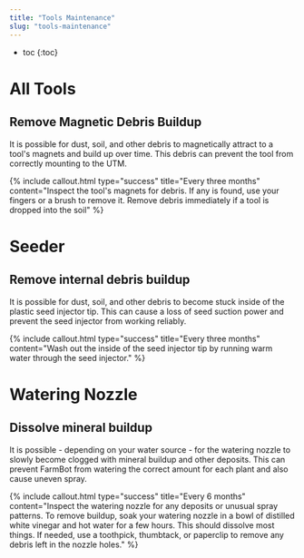 ```yaml
---
title: "Tools Maintenance"
slug: "tools-maintenance"
---
```


* toc
{:toc}

# All Tools

## Remove Magnetic Debris Buildup
It is possible for dust, soil, and other debris to magnetically attract to a tool's magnets and build up over time. This debris can prevent the tool from correctly mounting to the UTM.

{%
include callout.html
type="success"
title="Every three months"
content="Inspect the tool's magnets for debris. If any is found, use your fingers or a brush to remove it. Remove debris immediately if a tool is dropped into the soil"
%}

# Seeder

## Remove internal debris buildup
It is possible for dust, soil, and other debris to become stuck inside of the plastic seed injector tip. This can cause a loss of seed suction power and prevent the seed injector from working reliably.

{%
include callout.html
type="success"
title="Every three months"
content="Wash out the inside of the seed injector tip by running warm water through the seed injector."
%}

# Watering Nozzle

## Dissolve mineral buildup
It is possible - depending on your water source - for the watering nozzle to slowly become clogged with mineral buildup and other deposits. This can prevent FarmBot from watering the correct amount for each plant and also cause uneven spray.

{%
include callout.html
type="success"
title="Every 6 months"
content="Inspect the watering nozzle for any deposits or unusual spray patterns. To remove buildup, soak your watering nozzle in a bowl of distilled white vinegar and hot water for a few hours. This should dissolve most things. If needed, use a toothpick, thumbtack, or paperclip to remove any debris left in the nozzle holes."
%}

